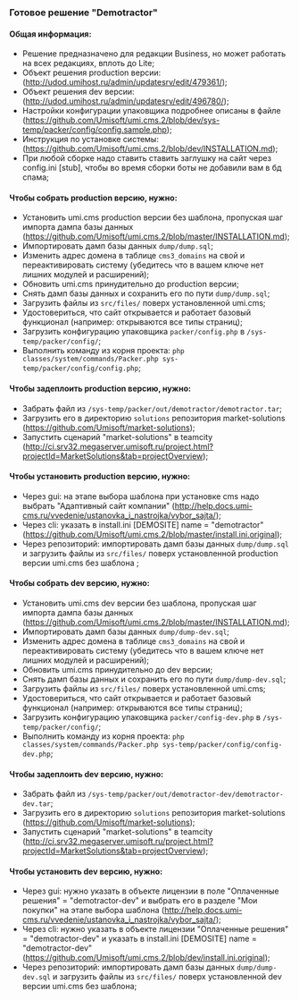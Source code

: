 ### Готовое решение "Demotractor"

#### Общая информация:

 * Решение предназначено для редакции Business, но может работать на всех редакциях, вплоть до Lite;
 * Объект решения production версии: (http://udod.umihost.ru/admin/updatesrv/edit/479361/);
 * Объект решения dev версии: (http://udod.umihost.ru/admin/updatesrv/edit/496780/);
 * Настройки конфигурации упаковщика подробнее описаны в файле (https://github.com/Umisoft/umi.cms.2/blob/dev/sys-temp/packer/config/config.sample.php);
 * Инструкция по установке системы: (https://github.com/Umisoft/umi.cms.2/blob/dev/INSTALLATION.md);
 * При любой сборке надо ставить ставить заглушку на сайт через config.ini [stub], чтобы во время сборки боты не добавили вам в бд спама;

#### Чтобы собрать production версию, нужно:
 * Установить umi.cms production версии без шаблона, пропуская шаг импорта дампа базы данных (https://github.com/Umisoft/umi.cms.2/blob/master/INSTALLATION.md);
 * Импортировать дамп базы данных `dump/dump.sql`;
 * Изменить адрес домена в таблице `cms3_domains` на свой и переактивировать систему (убедитесь что в вашем ключе нет лишних модулей и расширений);
 * Обновить umi.cms принудительно до production версии;
 * Снять дамп базы данных и сохранить его по пути `dump/dump.sql`;
 * Загрузить файлы из `src/files/` поверх установленной umi.cms;
 * Удостовериться, что сайт открывается и работает базовый функционал (например: открываются все типы страниц);
 * Загрузить конфигурацию упаковщика `packer/config.php` в `/sys-temp/packer/config/`;
 * Выполнить команду из корня проекта: `php classes/system/commands/Packer.php sys-temp/packer/config/config.php`;

#### Чтобы задеплоить production версию, нужно:
 * Забрать файл из `/sys-temp/packer/out/demotractor/demotractor.tar`;
 * Загрузить его в директорию `solutions` репозитория market-solutions (https://github.com/Umisoft/market-solutions);
 * Запустить сценарий "market-solutions" в teamcity (http://ci.srv32.megaserver.umisoft.ru/project.html?projectId=MarketSolutions&tab=projectOverview);
 
#### Чтобы установить production версию, нужно:
 * Через gui: на этапе выбора шаблона при установке cms надо выбрать "Адаптивный сайт компании" (http://help.docs.umi-cms.ru/vvedenie/ustanovka_i_nastrojka/vybor_sajta/);
 * Через cli: указать в install.ini [DEMOSITE] name = "demotractor" (https://github.com/Umisoft/umi.cms.2/blob/master/install.ini.original);
 * Через репозиторий: импортировать дамп базы данных `dump/dump.sql` и загрузить файлы из `src/files/` поверх установленной production версии umi.cms без шаблона ;

#### Чтобы собрать dev версию, нужно:
 * Установить umi.cms dev версии без шаблона, пропуская шаг импорта дампа базы данных (https://github.com/Umisoft/umi.cms.2/blob/master/INSTALLATION.md);
 * Импортировать дамп базы данных `dump/dump-dev.sql`;
 * Изменить адрес домена в таблице `cms3_domains` на свой и переактивировать систему (убедитесь что в вашем ключе нет лишних модулей и расширений);
 * Обновить umi.cms принудительно до dev версии;
 * Снять дамп базы данных и сохранить его по пути `dump/dump-dev.sql`;
 * Загрузить файлы из `src/files/` поверх установленной umi.cms;
 * Удостовериться, что сайт открывается и работает базовый функционал (например: открываются все типы страниц);
 * Загрузить конфигурацию упаковщика `packer/config-dev.php` в `/sys-temp/packer/config/`;
 * Выполнить команду из корня проекта: `php classes/system/commands/Packer.php sys-temp/packer/config/config-dev.php`;
 
#### Чтобы задеплоить dev версию, нужно:
 * Забрать файл из `/sys-temp/packer/out/demotractor-dev/demotractor-dev.tar`;
 * Загрузить его в директорию `solutions` репозитория market-solutions (https://github.com/Umisoft/market-solutions);
 * Запустить сценарий "market-solutions" в teamcity (http://ci.srv32.megaserver.umisoft.ru/project.html?projectId=MarketSolutions&tab=projectOverview);
  
#### Чтобы установить dev версию, нужно:
 * Через gui: нужно указать в объекте лицензии в поле "Оплаченные решения" = "demotractor-dev" и выбрать его в разделе "Мои покупки" на этапе выбора шаблона (http://help.docs.umi-cms.ru/vvedenie/ustanovka_i_nastrojka/vybor_sajta/);
 * Через cli: нужно указать в объекте лицензии "Оплаченные решения" = "demotractor-dev" и указать в install.ini [DEMOSITE] name = "demotractor-dev" (https://github.com/Umisoft/umi.cms.2/blob/dev/install.ini.original);
 * Через репозиторий: импортировать дамп базы данных `dump/dump-dev.sql` и загрузить файлы из `src/files/` поверх установленной dev версии umi.cms без шаблона;
